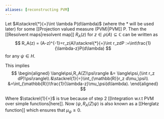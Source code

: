 ```yaml
---
aliases: [reconstructing PVM]
---
```


Let $A\stackrel{*}{=}\int \lambda P(d\lambda)$ (where the $*$ will be used later) for some [[Projection valued measure (PVM)|PVM]] P. Then the [[Resolvent maps|resolvent map]] $R_A(z)$ for $z\in\rho(A)\subseteq\mathbb{C}$ can be written as
$$
R_A(z) = (A-z)^{-1}=r_z(A)\stackrel{*}{=}\int r_zdP :=\int\frac{1}{\lambda-z}P(d\lambda)
$$
for any $\psi\in H$.

This implies 
$$
\begin{aligned}
\langle\psi,R_A(Z)\psi\rangle &= \langle\psi,(\int r_z dP)\psi\rangle\\
&\stackrel{1}{=}\int_{\mathbb{R}}r_z d\mu_\psi\\
&=\int_{\mathbb{R}}\frac{1}{\lambda-z}\mu_\psi(d\lambda).
\end{aligned}
$$

Where $\stackrel{1}{=}$ is true because of step 2 [[Integration w.r.t PVM over simple functions|here]]. Now $\langle\psi,R_A(Z)\psi\rangle$ is also known as a [[Herglatz function]] which ensures that $\mu_\psi\geq 0$. 